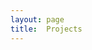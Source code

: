 ```yaml
---
layout: page
title:  Projects
---
```

<!-- 
## Information theory of individuality
by Todd Davies, Deniz Durmus, Juan Gancio, Akanksha Khurd, Sara Neven, Patrick Schwabl, Antoine Vendeville, and Sebastian Zimper.

**Abstract:**
We implemented the [Information Theory of Individuality](https://link.springer.com/article/10.1007/s12064-020-00313-7) in a simple version of the [Voter Model](https://en.wikipedia.org/wiki/Voter_model), with the aim of detecting the emergence of ‘individual’ voting blocks.


## Capturing Emergence with NCA
by Alfredo de Bellis, Darja Cvetković, Akanksha Gupta, Max Sina Knicker, Elias Najarro, Rasha Shanaz, and Eider Pérez-Ordoyo Bellido.

**Abstract:**
Can neural cellular automata (NCA) learn the underlying dynamics of the system? We trained and tested NCA models on [game of life](https://en.wikipedia.org/wiki/Conway%27s_Game_of_Life) and Paris population data.


## Roman Empire city distribution 
by Natalia Briñas, Francesco Bertolotti, Mauritz Cartier van Dissel, Philip Mitchell, Elisa Nobile, Sabin Roman, and Pablo Rosillo

**Abstract:**
We delved into the distribution of resources and naval routes in the ancient Mediterranean, and got to reproduce the city size distribution of the Roman Empire using wave equations and ABM simulations.


## Sad Kiddos
by Adam Finnemann, Simon David Lindner, Bryn Loftness, María Martínez-Barbeito, and Franz Roman Schmid

**Abstract:**
We built an interactive dashboard exploring trajectories of childhood mental health surveys, enabling statistical, visual, and network-based exploration of individual, sub-group, and population-level trends in behavior reporting. 


## Dynamic Social Institutions
by  Pablo Flores, Felix Jäger, Zimai Li, Erica Ann Metheney, David Santiago Quevedo Vega, and Emmy Tither

**Abstract:**
We trace the evolution and potential erosion of social institutions using the example of ethnic preferences in a multi-ethnic society in south-east Africa. A combination of game theory, differential equations and agent-based modeling enables the integration of cross-scale perspectives.


## Collective dynamics in honeybee colonies (kissing bees)
by Gemma Bel, Annalisa Caligiuri, Christos Charalambous, Laura Dozal, Michael Gachomba, and Kyriacos Nicolaou

**Abstract:**
We implemented a complex system analysis of trophallaxis interactions in honeybee colonies. We investigated the presence of time correlations in trophallaxis networks, explored individual differences based on bees’ behavioral attributes, and suggested approaches to examine the relationship between burstiness and spreading dynamics comparing honeybee and human temporal networks.  -->
